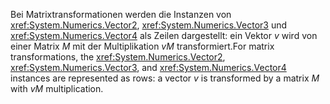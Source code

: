 <span data-ttu-id="c3dbc-101">Bei Matrixtransformationen werden die Instanzen von <xref:System.Numerics.Vector2>, <xref:System.Numerics.Vector3> und <xref:System.Numerics.Vector4> als Zeilen dargestellt: ein Vektor *v* wird von einer Matrix *M* mit der Multiplikation *vM* transformiert.</span><span class="sxs-lookup"><span data-stu-id="c3dbc-101">For matrix transformations, the <xref:System.Numerics.Vector2>, <xref:System.Numerics.Vector3>, and <xref:System.Numerics.Vector4> instances are represented as rows: a vector *v* is transformed by a matrix *M* with *vM* multiplication.</span></span>
